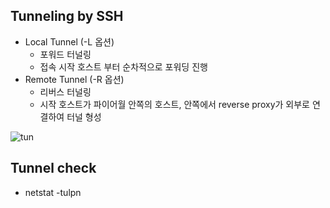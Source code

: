 ## Tunneling by SSH

- Local Tunnel (-L 옵션)
  - 포워드 터널링
  - 접속 시작 호스트 부터 순차적으로 포워딩 진행  
- Remote Tunnel (-R 옵션)
  - 리버스 터널링 
  - 시작 호스트가 파이어월 안쪽의 호스트, 안쪽에서 reverse proxy가 외부로 연결하여 터널 형성


![tun](https://user-images.githubusercontent.com/4180063/214148347-39dc681c-be2a-4fd8-8bad-ec14e9acdba9.png)


## Tunnel check
- netstat -tulpn
